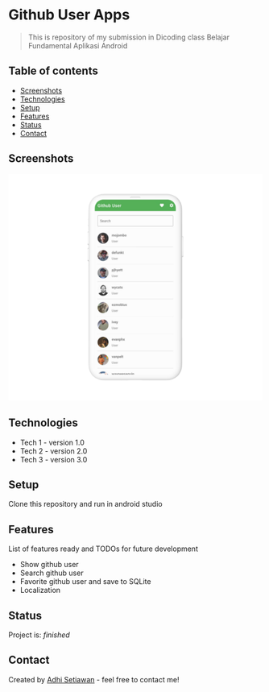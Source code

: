 # Github User Apps
> This is repository of my submission in Dicoding class Belajar Fundamental Aplikasi Android

## Table of contents
* [Screenshots](#screenshots)
* [Technologies](#technologies)
* [Setup](#setup)
* [Features](#features)
* [Status](#status)
* [Contact](#contact)

## Screenshots
![Example screenshot](./Home6.png)

## Technologies
* Tech 1 - version 1.0
* Tech 2 - version 2.0
* Tech 3 - version 3.0

## Setup
Clone this repository and run in android studio

## Features
List of features ready and TODOs for future development
* Show github user
* Search github user
* Favorite github user and save to SQLite
* Localization

## Status
Project is: _finished_

## Contact
Created by [Adhi Setiawan](https://wwww.linkedin.com/in/adhiisetiawan) - feel free to contact me!
